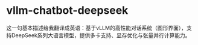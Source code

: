 # vllm-chatbot-deepseek
这一句基本描述给我翻译成英语：基于vLLM的高性能对话系统（图形界面），支持DeepSeek系列大语言模型，提供多卡支持、显存优化与张量并行计算能力。
